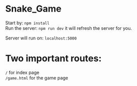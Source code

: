 # Snake_Game

Start by: `npm install`
<br>
Run the server: `npm run dev`
it will refresh the server for you.

Server will run on: `localhost:5000`

# Two important routes:
`/` for index page
<br>
`/game.html` for the game page
